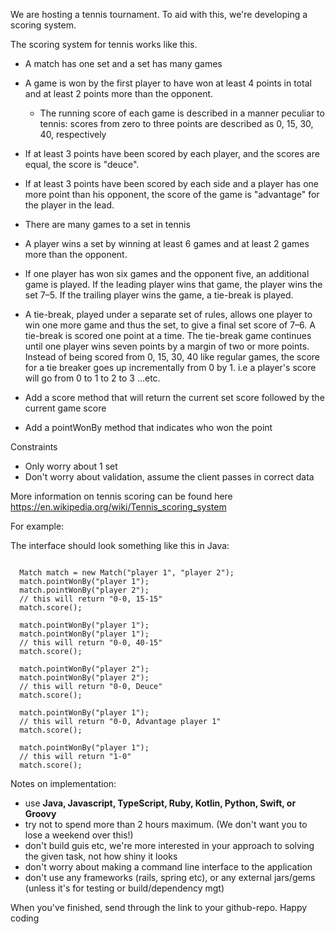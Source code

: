 We are hosting a tennis tournament. To aid with this, we're developing a scoring system.

The scoring system for tennis works like this.

- A match has one set and a set has many games

- A game is won by the first player to have won at least 4 points in total and at least 2 points more than the opponent.

  - The running score of each game is described in a manner peculiar to tennis: scores from zero to three points are described as 0, 15, 30, 40, respectively

- If at least 3 points have been scored by each player, and the scores are equal, the score is "deuce".

- If at least 3 points have been scored by each side and a player has one more point than his opponent, the score of the game is "advantage" for the player in the lead.

- There are many games to a set in tennis

- A player wins a set by winning at least 6 games and at least 2 games more than the opponent.

- If one player has won six games and the opponent five, an additional game is played. If the leading player wins that game, the player wins the set 7–5. If the trailing player wins the game, a tie-break is played.

- A tie-break, played under a separate set of rules, allows one player to win one more game and thus the set, to give a final set score of 7–6. A tie-break is scored one point at a time. The tie-break game continues until one player wins seven points by a margin of two or more points. Instead of being scored from 0, 15, 30, 40 like regular games, the score for a tie breaker goes up incrementally from 0 by 1. i.e a player's score will go from 0 to 1 to 2 to 3 …etc.

- Add a score method that will return the current set score followed by the current game score

- Add a pointWonBy method that indicates who won the point

Constraints

- Only worry about 1 set
- Don't worry about validation, assume the client passes in correct data

More information on tennis scoring can be found here https://en.wikipedia.org/wiki/Tennis_scoring_system

For example:

The interface should look something like this in Java:

```

  Match match = new Match("player 1", "player 2");
  match.pointWonBy("player 1");
  match.pointWonBy("player 2");
  // this will return "0-0, 15-15"
  match.score();

  match.pointWonBy("player 1");
  match.pointWonBy("player 1");
  // this will return "0-0, 40-15"
  match.score();

  match.pointWonBy("player 2");
  match.pointWonBy("player 2");
  // this will return "0-0, Deuce"
  match.score();

  match.pointWonBy("player 1");
  // this will return "0-0, Advantage player 1"
  match.score();

  match.pointWonBy("player 1");
  // this will return "1-0"
  match.score();

```

Notes on implementation:

- use **Java, Javascript, TypeScript, Ruby, Kotlin, Python, Swift, or Groovy**
- try not to spend more than 2 hours maximum. (We don't want you to lose a weekend over this!)
- don't build guis etc, we're more interested in your approach to solving the given task, not how shiny it looks
- don't worry about making a command line interface to the application
- don't use any frameworks (rails, spring etc), or any external jars/gems (unless it's for testing or build/dependency mgt)

When you've finished, send through the link to your github-repo. Happy coding
